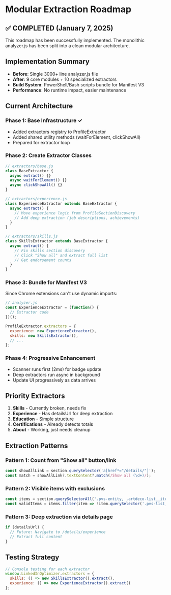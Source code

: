 # Modular Extraction Roadmap

## ✅ COMPLETED (January 7, 2025)
This roadmap has been successfully implemented. The monolithic analyzer.js has been split into a clean modular architecture.

## Implementation Summary
- **Before**: Single 3000+ line analyzer.js file
- **After**: 9 core modules + 10 specialized extractors
- **Build System**: PowerShell/Bash scripts bundle for Manifest V3
- **Performance**: No runtime impact, easier maintenance

## Current Architecture

### Phase 1: Base Infrastructure ✓
- Added extractors registry to ProfileExtractor
- Added shared utility methods (waitForElement, clickShowAll)
- Prepared for extractor loop

### Phase 2: Create Extractor Classes
```javascript
// extractors/base.js
class BaseExtractor {
  async extract() {}
  async waitForElement() {}
  async clickShowAll() {}
}

// extractors/experience.js  
class ExperienceExtractor extends BaseExtractor {
  async extract() {
    // Move experience logic from ProfileSectionDiscovery
    // Add deep extraction (job descriptions, achievements)
  }
}

// extractors/skills.js
class SkillsExtractor extends BaseExtractor {
  async extract() {
    // Fix skills section discovery
    // Click "Show all" and extract full list
    // Get endorsement counts
  }
}
```

### Phase 3: Bundle for Manifest V3
Since Chrome extensions can't use dynamic imports:
```javascript
// analyzer.js
const ExperienceExtractor = (function() {
  // Extractor code
})();

ProfileExtractor.extractors = {
  experience: new ExperienceExtractor(),
  skills: new SkillsExtractor(),
  // ...
};
```

### Phase 4: Progressive Enhancement
- Scanner runs first (2ms) for badge update
- Deep extractors run async in background
- Update UI progressively as data arrives

## Priority Extractors
1. **Skills** - Currently broken, needs fix
2. **Experience** - Has detailsUrl for deep extraction  
3. **Education** - Simple structure
4. **Certifications** - Already detects totals
5. **About** - Working, just needs cleanup

## Extraction Patterns

### Pattern 1: Count from "Show all" button/link
```javascript
const showAllLink = section.querySelector('a[href*="/details/"]');
const match = showAllLink?.textContent?.match(/Show all (\d+)/);
```

### Pattern 2: Visible items with exclusions
```javascript
const items = section.querySelectorAll('.pvs-entity, .artdeco-list__item');
const validItems = items.filter(item => !item.querySelector('.pvs-list__footer-wrapper'));
```

### Pattern 3: Deep extraction via details page
```javascript
if (detailsUrl) {
  // Future: Navigate to /details/experience
  // Extract full content
}
```

## Testing Strategy
```javascript
// Console testing for each extractor
window.LinkedInOptimizer.extractors = {
  skills: () => new SkillsExtractor().extract(),
  experience: () => new ExperienceExtractor().extract()
};
```
